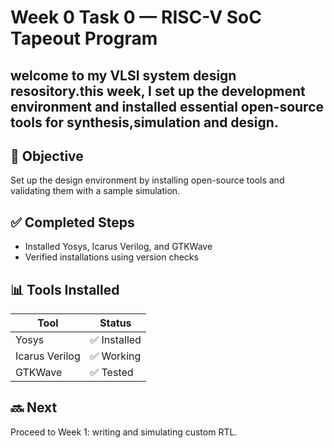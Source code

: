 # Week 0  Task 0 — RISC-V SoC Tapeout Program
welcome to my VLSI system design resository.this week, I set up the development environment and installed essential open-source tools for synthesis,simulation and design.
-------------------------------------------------------------------------------------------------------------------------------------------------------------------
## 🎯 Objective
Set up the design environment by installing open-source tools and validating them with a sample simulation.

## ✅ Completed Steps
- Installed Yosys, Icarus Verilog, and GTKWave
- Verified installations using version checks
  

## 📊 Tools Installed

| Tool            | Status        |
|-----------------|----------------|
| Yosys           | ✅ Installed  |
| Icarus Verilog  | ✅ Working    |
| GTKWave         | ✅ Tested     |


## 🔜 Next
Proceed to Week 1: writing and simulating custom RTL.
